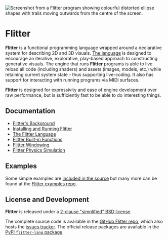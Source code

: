 
![Screenshot from a Flitter program showing colourful distorted ellipse shapes
with trails moving outwards from the centre of the screen.](header.jpg)

# Flitter

**Flitter** is a functional programming language wrapped around a declarative
system for describing 2D and 3D visuals. [The language](language.md)
is designed to encourage an iterative, explorative, play-based approach to
constructing generative visuals. The engine that runs **Flitter** programs is
able to live reload all code (including shaders) and assets (images, models,
etc.) while retaining current system state - thus supporting live-coding. It
also has support for interacting with running programs via MIDI surfaces.

**Flitter** is designed for expressivity and ease of engine development over
raw performance, but is sufficiently fast to be able to do interesting things.

## Documentation

- [Flitter's Background](background.md)
- [Installing and Running Flitter](install.md)
- [The Flitter Language](language.md)
- [Flitter Built-in Functions](builtins.md)
- [Flitter Windowing](windows.md)
- [Flitter Physics Simulation](physics.md)

## Examples

Some simple examples are [included in the
source](https://github.com/jonathanhogg/flitter/tree/main/examples)
but many more can be found at the [Flitter examples
repo](https://github.com/jonathanhogg/flitter-examples).

## License and Development

**Flitter** is released under a [2-clause "simplified" BSD
license](https://github.com/jonathanhogg/flitter/blob/main/LICENSE).

The complete source code is available in the [GitHub Flitter
repo](https://github.com/jonathanhogg/flitter), which also hosts the
[issues tracker](https://github.com/jonathanhogg/flitter/issues). The official
release packages are available in the [PyPI `flitter-lang`
package](https://pypi.org/project/flitter-lang/).
